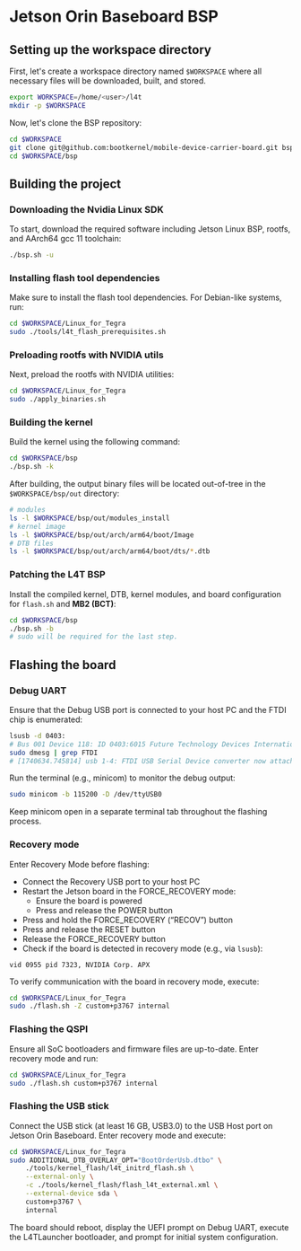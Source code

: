 # Jetson Orin Baseboard BSP

## Setting up the workspace directory

First, let's create a workspace directory named `$WORKSPACE` where all
necessary files will be downloaded, built, and stored.

```bash
export WORKSPACE=/home/<user>/l4t
mkdir -p $WORKSPACE
```

Now, let's clone the BSP repository:

```bash
cd $WORKSPACE
git clone git@github.com:bootkernel/mobile-device-carrier-board.git bsp
cd $WORKSPACE/bsp
```

## Building the project

### Downloading the Nvidia Linux SDK

To start, download the required software including Jetson Linux BSP, rootfs,
and AArch64 gcc 11 toolchain:

```bash
./bsp.sh -u
```

### Installing flash tool dependencies

Make sure to install the flash tool dependencies. For Debian-like systems, run:

```bash
cd $WORKSPACE/Linux_for_Tegra
sudo ./tools/l4t_flash_prerequisites.sh
```

### Preloading rootfs with NVIDIA utils

Next, preload the rootfs with NVIDIA utilities:

```bash
cd $WORKSPACE/Linux_for_Tegra
sudo ./apply_binaries.sh
```

### Building the kernel

Build the kernel using the following command:

```bash
cd $WORKSPACE/bsp
./bsp.sh -k
```

After building, the output binary files will be located out-of-tree in the
`$WORKSPACE/bsp/out` directory:

```bash
# modules
ls -l $WORKSPACE/bsp/out/modules_install
# kernel image
ls -l $WORKSPACE/bsp/out/arch/arm64/boot/Image
# DTB files
ls -l $WORKSPACE/bsp/out/arch/arm64/boot/dts/*.dtb
```

### Patching the L4T BSP

Install the compiled kernel, DTB, kernel modules, and board configuration for
`flash.sh` and **MB2 (BCT)**:

```bash
cd $WORKSPACE/bsp
./bsp.sh -b
# sudo will be required for the last step.
```

## Flashing the board

### Debug UART

Ensure that the Debug USB port is connected to your host PC and the FTDI chip
is enumerated:

```bash
lsusb -d 0403:
# Bus 001 Device 118: ID 0403:6015 Future Technology Devices International, Ltd Bridge(I2C/SPI/UART/FIFO)
sudo dmesg | grep FTDI
# [1740634.745814] usb 1-4: FTDI USB Serial Device converter now attached to ttyUSB0
```

Run the terminal (e.g., minicom) to monitor the debug output:

```bash
sudo minicom -b 115200 -D /dev/ttyUSB0
```

Keep minicom open in a separate terminal tab throughout the flashing process.

### Recovery mode

Enter Recovery Mode before flashing:

- Connect the Recovery USB port to your host PC
- Restart the Jetson board in the FORCE_RECOVERY mode:
  - Ensure the board is powered
  - Press and release the POWER button
- Press and hold the FORCE_RECOVERY (“RECOV”) button
- Press and release the RESET button
- Release the FORCE_RECOVERY button
- Check if the board is detected in recovery mode (e.g., via `lsusb`):

```text
vid 0955 pid 7323, NVIDIA Corp. APX
```

To verify communication with the board in recovery mode, execute:

```bash
cd $WORKSPACE/Linux_for_Tegra
sudo ./flash.sh -Z custom+p3767 internal
```

### Flashing the QSPI

Ensure all SoC bootloaders and firmware files are up-to-date.
Enter recovery mode and run:

```bash
cd $WORKSPACE/Linux_for_Tegra
sudo ./flash.sh custom+p3767 internal
```

### Flashing the USB stick

Connect the USB stick (at least 16 GB, USB3.0) to the USB Host port on
Jetson Orin Baseboard. Enter recovery mode and execute:

```bash
cd $WORKSPACE/Linux_for_Tegra
sudo ADDITIONAL_DTB_OVERLAY_OPT="BootOrderUsb.dtbo" \
    ./tools/kernel_flash/l4t_initrd_flash.sh \
    --external-only \
    -c ./tools/kernel_flash/flash_l4t_external.xml \
    --external-device sda \
    custom+p3767 \
    internal
```

The board should reboot, display the UEFI prompt on Debug UART, execute the
L4TLauncher bootloader, and prompt for initial system configuration.
